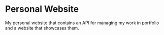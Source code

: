 # Personal Website

My personal website that contains an API for managing my work in portfolio and
a website that showcases them.
